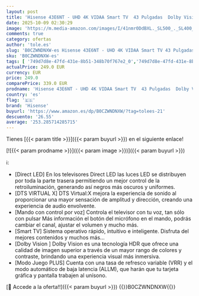 ```yaml
---
layout: post
title: 'Hisense 43E6NT - UHD 4K VIDAA Smart TV  43 Pulgadas  Dolby Vision  Modo Juego Plus  DTS Virtual X  Control por Voz televisor  Doble Control de Volumen  Auto ordenación Canales TDT Nuevo 2024'
date: 2025-10-09 02:30:29
image: 'https://m.media-amazon.com/images/I/41nmr0DdBXL._SL500_._SL400_.jpg'
comments: true
category: ofertas
author: 'tole.es'
slug: 'B0CZWNDNXW-es Hisense 43E6NT - UHD 4K VIDAA Smart TV 43 Pulgadas Dolby...'
sku: 'B0CZWNDNXW-es'
tags: [ '749d7d8e-47fd-431e-8b51-348b70f767e2_0','749d7d8e-47fd-431e-8b51-348b70f767e2_101','Arborist Merchandising Root','Electrónica','Los favoritos de nuestros clientes: Electrónica','Self Service','Special Features Stores','TV, vídeo y home cinema','Televisores','hisense','smart','televisor','tv','🇪🇸', ]
actualPrice: 249.0 EUR
currency: EUR
price: 249.0
comparePrice: 339.0 EUR
prodname: 'Hisense 43E6NT - UHD 4K VIDAA Smart TV  43 Pulgadas  Dolby Vision  Modo Juego Plus  DTS Virtual X  Control por Voz televisor  Doble Control de Volumen  Auto ordenación Canales TDT Nuevo 2024'
country: 'es'
flag: '🇪🇸'
brand: 'Hisense'
buyurl: 'https://www.amazon.es/dp/B0CZWNDNXW/?tag=tolees-21'
descuento: '26.55'
average: '253.285714285715'
---
```


Tienes [{{< param title >}}]({{< param buyurl >}}) en el siguiente enlace!

[![{{< param prodname >}}]({{< param image >}})]({{< param buyurl >}})

ℹ️:

- [Direct LED] En los televisores Direct LED las luces LED se distribuyen por toda la parte trasera permitiendo un mejor control de la retroiluminación, generando así negros más oscuros y uniformes.
- [DTS VIRTUAL X] DTS Virtual:X mejora la experiencia de sonido al proporcionar una mayor sensación de amplitud y dirección, creando una experiencia de audio envolvente.
- [Mando con control por voz] Controla el televisor con tu voz, tan sólo con pulsar Más información el botón del micrófono en el mando, podrás cambiar el canal, ajustar el volumen y mucho más.
- [Smart TV] Sistema operativo rápido, intuitivo e inteligente. Disfruta del mejores contenidos y muchos más...
- [Dolby Vision ] Dolby Vision es una tecnología HDR que ofrece una calidad de imagen superior a través de un mayor rango de colores y contraste, brindando una experiencia visual más inmersiva.
- [Modo Juego PLUS] Cuenta con una tasa de refresco variable (VRR) y el modo automático de baja latencia (ALLM), que harán que tu tarjeta gráfica y pantalla trabajen al unísono.

[🛒 Accede a la oferta!!]({{< param buyurl >}})
{{<world>}}B0CZWNDNXW{{</world>}}
